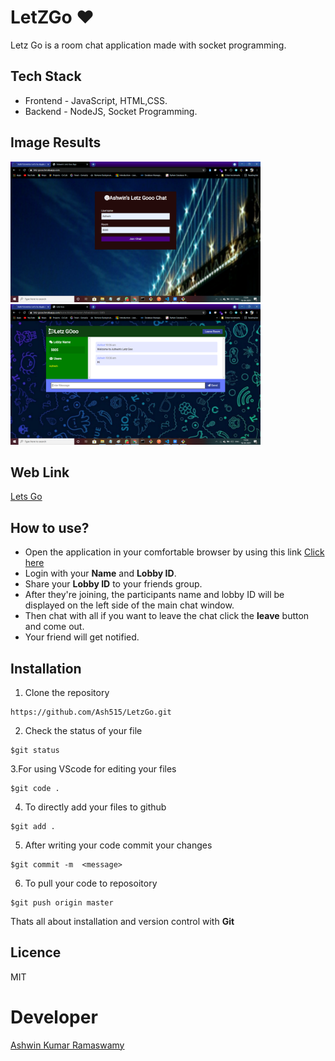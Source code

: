 # LetZGo ❤
Letz Go is a room chat application made with socket programming. 

## Tech Stack
- Frontend - JavaScript, HTML,CSS.
- Backend - NodeJS, Socket Programming.

## Image Results
<img src="Image Output/OP1.png" width="400px">     <img src="Image Output/OP2.png" width="400px">

## Web Link
[Lets Go](https://letz-gooo.herokuapp.com/)

## How to use?
- Open the application in your comfortable browser by using this link [Click here](https://letz-gooo.herokuapp.com/) 
- Login with your **Name** and **Lobby ID**.
- Share your **Lobby ID** to your friends group.
- After they're joining, the participants name and lobby ID will be displayed on the left side of the main chat window.
- Then chat with all if you want to leave the chat click the **leave** button and come out.
- Your friend will get notified.


## Installation 

1. Clone the repository 
```
https://github.com/Ash515/LetzGo.git
```
2. Check the status of your file 
```
$git status
```

3.For using VScode for editing your files 
```
$git code .
```
4. To directly add your files to github
```
$git add .
```
5. After writing your code commit your changes 
```
$git commit -m  <message>
```
6. To pull your code to reposoitory
```
$git push origin master
```
Thats all about installation and version control with **Git**

## Licence
MIT 

# Developer
[Ashwin Kumar Ramaswamy](https://github.com/Ash515)


